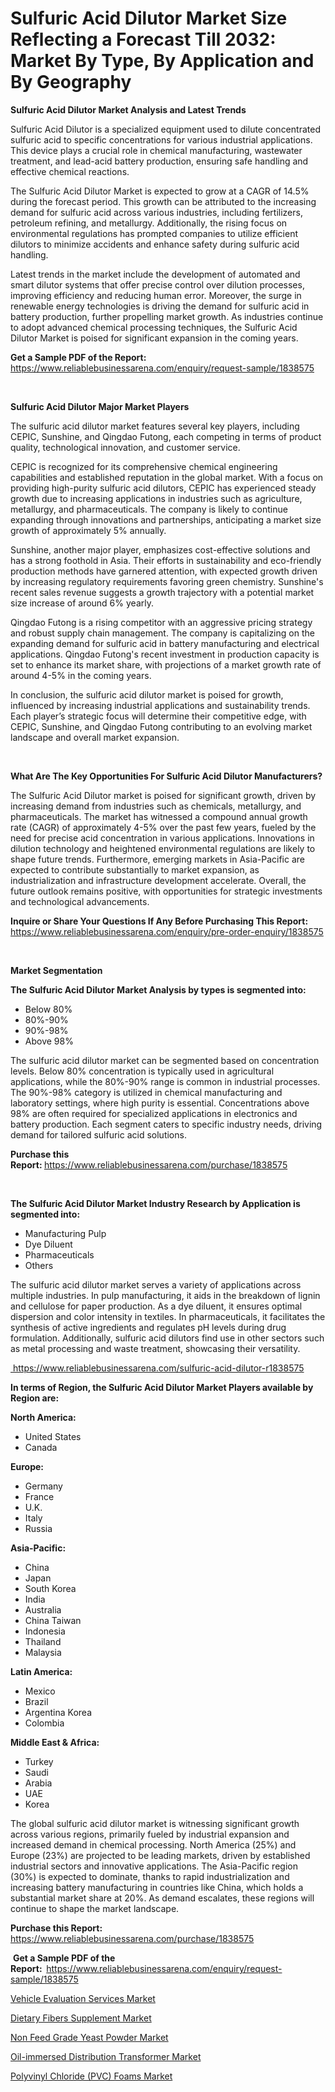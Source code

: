 <p><h1>Sulfuric Acid Dilutor Market Size Reflecting a Forecast Till 2032: Market By Type, By Application and By Geography</h1></p><p><strong>Sulfuric Acid Dilutor Market Analysis and Latest Trends</strong></p>
<p><p>Sulfuric Acid Dilutor is a specialized equipment used to dilute concentrated sulfuric acid to specific concentrations for various industrial applications. This device plays a crucial role in chemical manufacturing, wastewater treatment, and lead-acid battery production, ensuring safe handling and effective chemical reactions.</p><p>The Sulfuric Acid Dilutor Market is expected to grow at a CAGR of 14.5% during the forecast period. This growth can be attributed to the increasing demand for sulfuric acid across various industries, including fertilizers, petroleum refining, and metallurgy. Additionally, the rising focus on environmental regulations has prompted companies to utilize efficient dilutors to minimize accidents and enhance safety during sulfuric acid handling.</p><p>Latest trends in the market include the development of automated and smart dilutor systems that offer precise control over dilution processes, improving efficiency and reducing human error. Moreover, the surge in renewable energy technologies is driving the demand for sulfuric acid in battery production, further propelling market growth. As industries continue to adopt advanced chemical processing techniques, the Sulfuric Acid Dilutor Market is poised for significant expansion in the coming years.</p></p>
<p><strong>Get a Sample PDF of the Report:&nbsp;</strong> <a href="https://www.reliablebusinessarena.com/enquiry/request-sample/1838575?utm_campaign=2106&utm_medium=2&utm_source=Github&utm_content=ia&utm_term=03022025&utm_id=sulfuric-acid-dilutor">https://www.reliablebusinessarena.com/enquiry/request-sample/1838575</a></p>
<p>&nbsp;</p>
<p><strong>Sulfuric Acid Dilutor Major Market Players</strong></p>
<p><p>The sulfuric acid dilutor market features several key players, including CEPIC, Sunshine, and Qingdao Futong, each competing in terms of product quality, technological innovation, and customer service.</p><p>CEPIC is recognized for its comprehensive chemical engineering capabilities and established reputation in the global market. With a focus on providing high-purity sulfuric acid dilutors, CEPIC has experienced steady growth due to increasing applications in industries such as agriculture, metallurgy, and pharmaceuticals. The company is likely to continue expanding through innovations and partnerships, anticipating a market size growth of approximately 5% annually.</p><p>Sunshine, another major player, emphasizes cost-effective solutions and has a strong foothold in Asia. Their efforts in sustainability and eco-friendly production methods have garnered attention, with expected growth driven by increasing regulatory requirements favoring green chemistry. Sunshine's recent sales revenue suggests a growth trajectory with a potential market size increase of around 6% yearly.</p><p>Qingdao Futong is a rising competitor with an aggressive pricing strategy and robust supply chain management. The company is capitalizing on the expanding demand for sulfuric acid in battery manufacturing and electrical applications. Qingdao Futong's recent investment in production capacity is set to enhance its market share, with projections of a market growth rate of around 4-5% in the coming years.</p><p>In conclusion, the sulfuric acid dilutor market is poised for growth, influenced by increasing industrial applications and sustainability trends. Each player’s strategic focus will determine their competitive edge, with CEPIC, Sunshine, and Qingdao Futong contributing to an evolving market landscape and overall market expansion.</p></p>
<p>&nbsp;</p>
<p><strong>What Are The Key Opportunities For Sulfuric Acid Dilutor Manufacturers?</strong></p>
<p><p>The Sulfuric Acid Dilutor market is poised for significant growth, driven by increasing demand from industries such as chemicals, metallurgy, and pharmaceuticals. The market has witnessed a compound annual growth rate (CAGR) of approximately 4-5% over the past few years, fueled by the need for precise acid concentration in various applications. Innovations in dilution technology and heightened environmental regulations are likely to shape future trends. Furthermore, emerging markets in Asia-Pacific are expected to contribute substantially to market expansion, as industrialization and infrastructure development accelerate. Overall, the future outlook remains positive, with opportunities for strategic investments and technological advancements.</p></p>
<p><strong>Inquire or Share Your Questions If Any Before Purchasing This Report:</strong> <a href="https://www.reliablebusinessarena.com/enquiry/pre-order-enquiry/1838575?utm_campaign=2106&utm_medium=2&utm_source=Github&utm_content=ia&utm_term=03022025&utm_id=sulfuric-acid-dilutor">https://www.reliablebusinessarena.com/enquiry/pre-order-enquiry/1838575</a></p>
<p>&nbsp;</p>
<p><strong>Market Segmentation</strong></p>
<p><strong>The Sulfuric Acid Dilutor Market Analysis by types is segmented into:</strong></p>
<p><ul><li>Below 80%</li><li>80%-90%</li><li>90%-98%</li><li>Above 98%</li></ul></p>
<p><p>The sulfuric acid dilutor market can be segmented based on concentration levels. Below 80% concentration is typically used in agricultural applications, while the 80%-90% range is common in industrial processes. The 90%-98% category is utilized in chemical manufacturing and laboratory settings, where high purity is essential. Concentrations above 98% are often required for specialized applications in electronics and battery production. Each segment caters to specific industry needs, driving demand for tailored sulfuric acid solutions.</p></p>
<p><strong>Purchase this Report:&nbsp;</strong><a href="https://www.reliablebusinessarena.com/purchase/1838575?utm_campaign=2106&utm_medium=2&utm_source=Github&utm_content=ia&utm_term=03022025&utm_id=sulfuric-acid-dilutor">https://www.reliablebusinessarena.com/purchase/1838575</a></p>
<p>&nbsp;</p>
<p><strong>The Sulfuric Acid Dilutor Market Industry Research by Application is segmented into:</strong></p>
<p><ul><li>Manufacturing Pulp</li><li>Dye Diluent</li><li>Pharmaceuticals</li><li>Others</li></ul></p>
<p><p>The sulfuric acid dilutor market serves a variety of applications across multiple industries. In pulp manufacturing, it aids in the breakdown of lignin and cellulose for paper production. As a dye diluent, it ensures optimal dispersion and color intensity in textiles. In pharmaceuticals, it facilitates the synthesis of active ingredients and regulates pH levels during drug formulation. Additionally, sulfuric acid dilutors find use in other sectors such as metal processing and waste treatment, showcasing their versatility.</p></p>
<p><a href="https://www.reliablebusinessarena.com/sulfuric-acid-dilutor-r1838575?utm_campaign=2106&utm_medium=2&utm_source=Github&utm_content=ia&utm_term=03022025&utm_id=sulfuric-acid-dilutor">&nbsp;https://www.reliablebusinessarena.com/sulfuric-acid-dilutor-r1838575</a></p>
<p><strong>In terms of Region, the Sulfuric Acid Dilutor Market Players available by Region are:</strong></p>
<p>
    <p> <strong> North America: </strong>
        <ul>
            <li>United States</li>
            <li>Canada</li>
        </ul>
        </p> 
    <p> <strong> Europe: </strong>
        <ul>
            <li>Germany</li>
            <li>France</li>
            <li>U.K.</li>
            <li>Italy</li>
            <li>Russia</li>
        </ul>
        </p> 
    <p> <strong> Asia-Pacific: </strong>
        <ul>
            <li>China</li>
            <li>Japan</li>
            <li>South Korea</li>
            <li>India</li>
            <li>Australia</li>
            <li>China Taiwan</li>
            <li>Indonesia</li>
            <li>Thailand</li>
            <li>Malaysia</li>
        </ul>
        </p> 
    <p> <strong> Latin America: </strong>
        <ul>
            <li>Mexico</li>
            <li>Brazil</li>
            <li>Argentina Korea</li>
            <li>Colombia</li>
        </ul>
        </p> 
    <p> <strong> Middle East & Africa: </strong>
        <ul>
            <li>Turkey</li>
            <li>Saudi</li>
            <li>Arabia</li>
            <li>UAE</li>
            <li>Korea</li>
        </ul>
    </p>
    </p>
<p><p>The global sulfuric acid dilutor market is witnessing significant growth across various regions, primarily fueled by industrial expansion and increased demand in chemical processing. North America (25%) and Europe (23%) are projected to be leading markets, driven by established industrial sectors and innovative applications. The Asia-Pacific region (30%) is expected to dominate, thanks to rapid industrialization and increasing battery manufacturing in countries like China, which holds a substantial market share at 20%. As demand escalates, these regions will continue to shape the market landscape.</p></p>
<p><strong>Purchase this Report: </strong><a href="https://www.reliablebusinessarena.com/purchase/1838575?utm_campaign=2106&utm_medium=2&utm_source=Github&utm_content=ia&utm_term=03022025&utm_id=sulfuric-acid-dilutor">https://www.reliablebusinessarena.com/purchase/1838575</a></p>
<p>&nbsp;<strong>Get a Sample PDF of the Report:&nbsp;&nbsp;</strong><a href="https://www.reliablebusinessarena.com/enquiry/request-sample/1838575?utm_campaign=2106&utm_medium=2&utm_source=Github&utm_content=ia&utm_term=03022025&utm_id=sulfuric-acid-dilutor">https://www.reliablebusinessarena.com/enquiry/request-sample/1838575</a></p>
<p><strong></strong></p>
<p><p><a href="https://www.linkedin.com/pulse/vehicle-evaluation-services-market-forecasts-trends-impact-h4prc?utm_campaign=2106&utm_medium=2&utm_source=Github&utm_content=ia&utm_term=03022025&utm_id=sulfuric-acid-dilutor">Vehicle Evaluation Services Market</a></p><p><a href="https://www.linkedin.com/pulse/regional-global-dietary-fibers-supplement-market-analysis-rdyxc?utm_campaign=2106&utm_medium=2&utm_source=Github&utm_content=ia&utm_term=03022025&utm_id=sulfuric-acid-dilutor">Dietary Fibers Supplement Market</a></p><p><a href="https://www.linkedin.com/pulse/comprehensive-market-analysis-non-feed-grade-yeast-powder-oueof?utm_campaign=2106&utm_medium=2&utm_source=Github&utm_content=ia&utm_term=03022025&utm_id=sulfuric-acid-dilutor">Non Feed Grade Yeast Powder Market</a></p><p><a href="https://www.linkedin.com/pulse/revenue-growth-oil-immersed-distribution-transformer-adtac?utm_campaign=2106&utm_medium=2&utm_source=Github&utm_content=ia&utm_term=03022025&utm_id=sulfuric-acid-dilutor">Oil-immersed Distribution Transformer Market</a></p><p><a href="https://github.com/JosephineMcguire65/Market-Research-Report-List-1/blob/main/polyvinyl-chloride-pvc-foams-market.md?utm_campaign=2106&utm_medium=2&utm_source=Github&utm_content=ia&utm_term=03022025&utm_id=sulfuric-acid-dilutor">Polyvinyl Chloride (PVC) Foams Market</a></p></p>